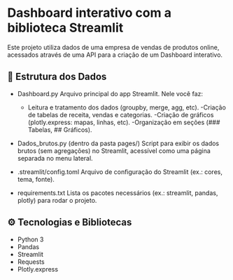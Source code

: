# Dashboard interativo com a biblioteca Streamlit

Este projeto utiliza dados de uma empresa de vendas de produtos online, acessados através de uma API para a criação de um Dashboard interativo.

## 📂 Estrutura dos Dados

- Dashboard.py
Arquivo principal do app Streamlit.
Nele você faz:
  - Leitura e tratamento dos dados (groupby, merge, agg, etc).
  -Criação de tabelas de receita, vendas e categorias.
  -Criação de gráficos (plotly.express: mapas, linhas, etc).
  -Organização em seções (### Tabelas, ## Gráficos).

- Dados_brutos.py (dentro da pasta pages/)
Script para exibir os dados brutos (sem agregações) no Streamlit, acessível como uma página separada no menu lateral.

- .streamlit/config.toml
Arquivo de configuração do Streamlit (ex.: cores, tema, fonte).

- requirements.txt
Lista os pacotes necessários (ex.: streamlit, pandas, plotly) para rodar o projeto.

## ⚙️ Tecnologias e Bibliotecas

- Python 3
- Pandas
- Streamlit
- Requests
- Plotly.express
